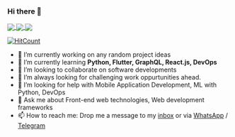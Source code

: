 ### Hi there 👋

<a href="https://github.com/shortthirdman" alt="GitHub Profile Stats">
  <img align="center" src="https://github-readme-stats.vercel.app/api/?username=shortthirdman&show_icons=true&count_private=true&theme=yeblu&include_all_commits=true" />
</a>
<a href="https://github.com/shortthirdman" alt="Top Langs">
  <img align="center" src="https://github-readme-stats.vercel.app/api/top-langs/?username=shortthirdman&langs_count=10&theme=yeblu&layout=compact" />
</a>

<a href="https://github.com/shortthirdman" alt="shortthirdman's WakaTime Stats">
  <img align="center" src="https://github-readme-stats.vercel.app/api/wakatime?username=shortthirdman&theme=yeblu" />
</a>


<!--
**shortthirdman/shortthirdman** is a ✨ _special_ ✨ repository because its `README.md` (this file) appears on your GitHub profile.

Here are some ideas to get you started:

- 🔭 I’m currently working on ...
- 🌱 I’m currently learning ...
- 👯 I’m looking to collaborate on ...
- 🤔 I’m looking for help with ...
- 💬 Ask me about ...
- 📫 How to reach me: ...
- 😄 Pronouns: ...
- ⚡ Fun fact: ...
-->

[![HitCount](http://hits.dwyl.com/shortthirdman/shortthirdman.svg)](http://hits.dwyl.com/shortthirdman/shortthirdman)

- 🔭 I’m currently working on any random project ideas
- 🌱 I’m currently learning **Python, Flutter, GraphQL, React.js, DevOps**
- 👯 I’m looking to collaborate on software developments 
- 🌋 I’m always looking for challenging work oppurtunities ahead.
- 🤔 I’m looking for help with Mobile Application Development, ML with Python, DevOps
- 💬 Ask me about Front-end web technologies, Web development frameworks
- 📫 How to reach me: Drop me a message to my <a href="mailto:swetank.mohanty@outlook.com">inbox</a> or via <a href="https://wa.me/919007636266&text=" target="_blank" rel="noopener noreferrer">WhatsApp</a> / <a href="https://t.me/shortthirdman" target="_blank" rel="noopener noreferrer">Telegram</a>
